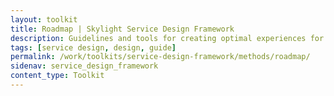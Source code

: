 ```yaml
---
layout: toolkit
title: Roadmap | Skylight Service Design Framework
description: Guidelines and tools for creating optimal experiences for both users and your organization.
tags: [service design, design, guide]
permalink: /work/toolkits/service-design-framework/methods/roadmap/
sidenav: service_design_framework
content_type: Toolkit
---
```


